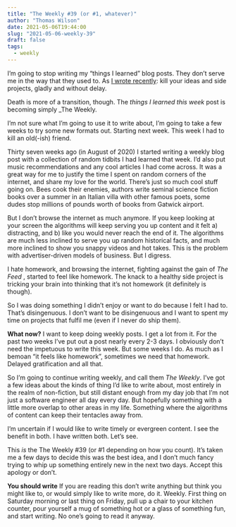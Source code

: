```yaml
---
title: "The Weekly #39 (or #1, whatever)"
author: "Thomas Wilson"
date: 2021-05-06T19:44:00
slug: "2021-05-06-weekly-39"
draft: false
tags:
  - weekly
---
```


I’m going to stop writing my “things I learned” blog posts. They don’t serve me in the way that they used to. As [I wrote recently](/blog/2021-04-27-excommunicate-your-ideas): kill your ideas and side projects, gladly and without delay.

Death is more of a transition, though. The _things I learned this week_ post is becoming simply \_The Weekly.

I’m not sure what I’m going to use it to write about, I’m going to take a few weeks to try some new formats out. Starting next week. This week I had to kill an old(-ish) friend.

Thirty seven weeks ago (in August of 2020) I started writing a weekly blog post with a collection of random tidbits I had learned that week. I’d also put music recommendations and any cool articles I had come across. It was a great way for me to justify the time I spent on random corners of the internet, and share my love for the world. There’s just so much cool stuff going on. Bees cook their enemies, authors write seminal science fiction books over a summer in an Italian villa with other famous poets, some dudes stop millions of pounds worth of books from Gatwick airport.

But I don’t browse the internet as much anymore. If you keep looking at your screen the algorithms will keep serving you up content and it felt a) distracting, and b) like you would never reach the end of it. The algorithms are much less inclined to serve you up random historical facts, and much more inclined to show you snappy videos and hot takes. This is the problem with advertiser-driven models of business. But I digress.

I hate homework, and browsing the internet, fighting against the gain of _The Feed_ , started to feel like homework. The knack to a healthy side project is tricking your brain into thinking that it’s not homework (it definitely is though).

So I was doing something I didn’t enjoy or want to do because I felt I had to. That’s disingenuous. I don’t want to be disingenuous and I want to spent my time on projects that fulfil me (even if I never do ship them).

**What now?** I want to keep doing weekly posts. I get a lot from it. For the past two weeks I’ve put out a post nearly every 2-3 days. I obviously don’t need the impetuous to write this week. But some weeks I do. As much as I bemoan “it feels like homework”, sometimes we need that homework. Delayed gratification and all that.

So I’m going to continue writing weekly, and call them _The Weekly_. I’ve got a few ideas about the kinds of thing I’d like to write about, most entirely in the realm of non-fiction, but still distant enough from my day job that I’m not just a software engineer all day every day. But hopefully something with a little more overlap to other areas in my life. Something where the algorithms of content can keep their tentacles away from.

I’m uncertain if I would like to write timely or evergreen content. I see the benefit in both. I have written both. Let’s see.

This _is_ the The Weekly #39 (or #1 depending on how you count). It’s taken me a few days to decide this was the best idea, and I don’t much fancy trying to whip up something entirely new in the next two days. Accept this apology or don’t.

**You should write** If you are reading this don’t write anything but think you might like to, or would simply like to write more, do it. Weekly. First thing on Saturday morning or last thing on Friday, pull up a chair to your kitchen counter, pour yourself a mug of something hot or a glass of something fun, and start writing. No one’s going to read it anyway.

